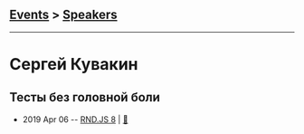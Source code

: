 ## [Events](../README.md) > [Speakers](../speakers.md)
---

# Сергей Кувакин

## Тесты без головной боли
- 2019 Apr 06 -- [RND.JS 8](https://www.youtube.com/watch?v=sJtU_tRLo-Q)  | [:notebook:](https://docs.google.com/presentation/d/1JdXaVgYrXCNb143YeMC73G5-CvTHl7loR7YEsq8Uoc4/edit)  
